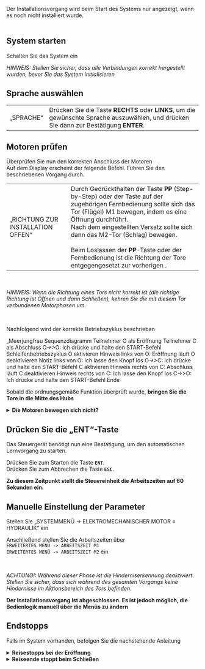 Der Installationsvorgang wird beim Start des Systems nur angezeigt, wenn es noch nicht installiert wurde.<br><br>

## **System starten**

Schalten Sie das System ein

*HINWEIS: Stellen Sie sicher, dass alle Verbindungen korrekt hergestellt wurden, bevor Sie das System initialisieren*


## **Sprache auswählen**


| | |
| - | - |
| „SPRACHE“ | Drücken Sie die Taste **RECHTS** oder **LINKS**, um die gewünschte Sprache auszuwählen, und drücken Sie dann zur Bestätigung **ENTER**.

## **Motoren prüfen**

Überprüfen Sie nun den korrekten Anschluss der Motoren<br>
Auf dem Display erscheint der folgende Befehl. Führen Sie den beschriebenen Vorgang durch.

| | |
| - | - |
| „RICHTUNG ZUR INSTALLATION OFFEN“ | Durch Gedrückthalten der Taste **PP** (Step-by-Step) oder der Taste auf der zugehörigen Fernbedienung sollte sich das Tor (Flügel) M1 bewegen, indem es eine Öffnung durchführt. <br>Nach dem eingestellten Versatz sollte sich dann das M2-Tor (Schlag) bewegen.<br><br>Beim Loslassen der **PP**-Taste oder der Fernbedienung ist die Richtung der Tore entgegengesetzt zur vorherigen . |

<br>

*HINWEIS: Wenn die Richtung eines Tors nicht korrekt ist (die richtige Richtung ist Öffnen und dann Schließen), kehren Sie die mit diesem Tor verbundenen Motorphasen um.*

<br>

Nachfolgend wird der korrekte Betriebszyklus beschrieben

„Meerjungfrau
Sequenzdiagramm
Teilnehmer O als Eröffnung
Teilnehmer C als Abschluss
O->>O: Ich drücke und halte den START-Befehl
Schleifenbetriebszyklus
     O aktivieren
     Hinweis links von O: Eröffnung läuft
     O deaktivieren
     Notiz links von O: Ich lasse den Knopf los
     O->>C: Ich drücke und halte den START-Befehl
     C aktivieren
     Hinweis rechts von C: Abschluss läuft
     C deaktivieren
     Hinweis rechts von C: Ich lasse den Knopf los
     C->>O: Ich drücke und halte den START-Befehl
Ende

Sobald die ordnungsgemäße Funktion überprüft wurde, **bringen Sie die Tore in die Mitte des Hubs**


<details markdown='1'>
<summary><b>Die Motoren bewegen sich nicht?</b></summary>

<font size='6'>
     **Stellen Sie die Kraftwerte ein**
</font>

Eventuell müssen die Kraftwerte erhöht werden.

Drücken Sie in diesem Fall die Taste „ENT“ und stellen Sie die folgenden Parameter ein.

| | |
| - | - |
| `ERWEITERTES MENÜ -> FORCE M1` | Stellen Sie den Kraftwert für Motor M1 | ein
| „ERWEITERTES MENÜ -> FORCE M2“ | Stellen Sie den Kraftwert für Motor M2 | ein

Schalten Sie dann die Steuereinheit aus und wieder ein, um zum Programmiermodus zurückzukehren.


</details>

## **Drücken Sie die „ENT“-Taste**

Das Steuergerät benötigt nun eine Bestätigung, um den automatischen Lernvorgang zu starten.

Drücken Sie zum Starten die Taste **`ENT`**.<br>
Drücken Sie zum Abbrechen die Taste **`ESC`**.<br>

**Zu diesem Zeitpunkt stellt die Steuereinheit die Arbeitszeiten auf 60 Sekunden ein.**

## **Manuelle Einstellung der Parameter**

Stellen Sie „SYSTEMMENÜ -> ELEKTROMECHANISCHER MOTOR = HYDRAULIK“ ein

Anschließend stellen Sie die Arbeitszeiten über <br>`ERWEITERTES MENÜ -> ARBEITSZEIT M1`<br>`ERWEITERTES MENÜ -> ARBEITSZEIT M2` ein



<br>

*ACHTUNG!: Während dieser Phase ist die Hinderniserkennung deaktiviert.<br>Stellen Sie sicher, dass sich während des gesamten Vorgangs keine Hindernisse im Aktionsbereich des Tors befinden.*

**Der Installationsvorgang ist abgeschlossen. Es ist jedoch möglich, die Bedienlogik manuell über die Menüs zu ändern**


## Endstopps

Falls im System vorhanden, befolgen Sie die nachstehende Anleitung

<details markdown='1'>
<summary><b>Reisestopps bei der Eröffnung</b></summary>

Wenn das System Endanschläge in der Öffnung aufweist, stellen Sie die Parameter wie folgt ein

| | |
| - | - |
| `Systemmenü -> FCA1/FCA2` | **PRÄSENTIEREN** |

</details>


<details markdown='1'>
<summary><b>Reiseende stoppt beim Schließen</b></summary>

Wenn das System beim Schließen über Endanschläge verfügt, stellen Sie die Parameter wie folgt ein

| | |
| - | - |
| `Systemmenü -> FCC1/FCC2` | **PRÄSENTIEREN** |

</details>